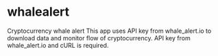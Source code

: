 # whalealert
Cryptocurrency whale alert
This app uses API key from whale_alert.io to download data and monitor flow of cryptocurrency.
API key from whale_alert.io and cURL is required.
